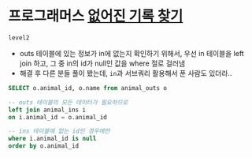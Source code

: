 # 프로그래머스 [없어진 기록 찾기](https://school.programmers.co.kr/learn/courses/30/lessons/59042)
`level2`
- outs 테이블에 있는 정보가 in에 없는지 확인하기 위해서, 우선 in 테이블을 left join 하고, 그 중 in의 id가 null인 값을 where 절로 걸러냄
- 해결 후 다른 분들 풀이 봤는데, `in`과 서브쿼리 활용해서 푼 사람도 있더라..
```sql
SELECT o.animal_id, o.name from animal_outs o

-- outs 테이블의 모든 데이터가 필요하므로
left join animal_ins i
on i.animal_id = o.animal_id

-- ins 테이블에 없는 id인 경우에만
where i.animal_id is null
order by o.animal_id
```
